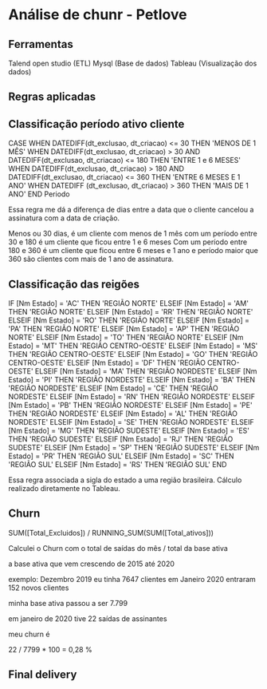 # Análise de chunr - Petlove


## Ferramentas

Talend open studio (ETL)
Mysql (Base de dados) 
Tableau (Visualização dos dados) 


## Regras aplicadas 

## Classificação período ativo cliente 

CASE WHEN  DATEDIFF(dt_exclusao, dt_criacao) <= 30 THEN 'MENOS DE 1 MÊS'
WHEN DATEDIFF(dt_exclusao, dt_criacao) > 30 AND DATEDIFF(dt_exclusao, dt_criacao) <= 180 THEN 'ENTRE 1 e 6 MESES'
WHEN DATEDIFF(dt_exclusao, dt_criacao) > 180 AND DATEDIFF(dt_exclusao, dt_criacao) <= 360 THEN 'ENTRE 6 MESES E 1 ANO'
WHEN DATEDIFF (dt_exclusao, dt_criacao) > 360 THEN 'MAIS DE 1 ANO'
END Periodo

Essa regra me dá a diferença de dias entre a data que o cliente cancelou a assinatura com a data de criação. 

Menos ou 30 dias, é um cliente com menos de 1 mês 
com um período entre 30 e 180 é um cliente que ficou entre 1 e 6 meses 
Com um período entre 180 e 360 é um cliente que ficou entre 6 meses e 1 ano
e período maior que 360 são clientes com mais de 1 ano de assinatura. 

## Classificação das reigões 

IF [Nm Estado] = 'AC' THEN 'REGIÃO NORTE'
ELSEIF [Nm Estado] = 'AM' THEN 'REGIÃO NORTE'
ELSEIF [Nm Estado] = 'RR' THEN 'REGIÃO NORTE'
ELSEIF [Nm Estado] = 'RO' THEN 'REGIÃO NORTE'
ELSEIF [Nm Estado] = 'PA' THEN 'REGIÃO NORTE'
ELSEIF [Nm Estado] = 'AP' THEN 'REGIÃO NORTE'
ELSEIF [Nm Estado] = 'TO' THEN 'REGIÃO NORTE'
ELSEIF [Nm Estado] = 'MT' THEN 'REGIÃO CENTRO-OESTE'
ELSEIF [Nm Estado] = 'MS' THEN 'REGIÃO CENTRO-OESTE'
ELSEIF [Nm Estado] = 'GO' THEN 'REGIÃO CENTRO-OESTE'
ELSEIF [Nm Estado] = 'DF' THEN 'REGIÃO CENTRO-OESTE'
ELSEIF [Nm Estado] = 'MA' THEN 'REGIÃO NORDESTE'
ELSEIF [Nm Estado] = 'PI' THEN 'REGIÃO NORDESTE'
ELSEIF [Nm Estado] = 'BA' THEN 'REGIÃO NORDESTE'
ELSEIF [Nm Estado] = 'CE' THEN 'REGIÃO NORDESTE'
ELSEIF [Nm Estado] = 'RN' THEN 'REGIÃO NORDESTE'
ELSEIF [Nm Estado] = 'PB' THEN 'REGIÃO NORDESTE'
ELSEIF [Nm Estado] = 'PE' THEN 'REGIÃO NORDESTE'
ELSEIF [Nm Estado] = 'AL' THEN 'REGIÃO NORDESTE'
ELSEIF [Nm Estado] = 'SE' THEN 'REGIÃO NORDESTE'
ELSEIF [Nm Estado] = 'MG' THEN 'REGIÃO SUDESTE'
ELSEIF [Nm Estado] = 'ES' THEN 'REGIÃO SUDESTE'
ELSEIF [Nm Estado] = 'RJ' THEN 'REGIÃO SUDESTE'
ELSEIF [Nm Estado] = 'SP' THEN 'REGIÃO SUDESTE'
ELSEIF [Nm Estado] = 'PR' THEN 'REGIÃO SUL'
ELSEIF [Nm Estado] = 'SC' THEN 'REGIÃO SUL'
ELSEIF [Nm Estado] = 'RS' THEN 'REGIÃO SUL' 
END

Essa regra associada a sigla do estado a uma região brasileira. Cálculo realizado diretamente no Tableau. 

## Churn  

SUM([Total_Excluidos]) / RUNNING_SUM(SUM([Total_ativos]))

Calculei o Churn com o total de saídas do mês / total da base ativa

a base ativa que vem crescendo de 2015 até 2020

exemplo: 
Dezembro 2019 eu tinha 7647 clientes 
em Janeiro 2020 entraram 152 novos clientes

minha base ativa passou a ser 7.799 

em janeiro de 2020 tive 22 saídas de assinantes

meu churn é 

22 / 7799 * 100 = 0,28 %

## Final delivery

